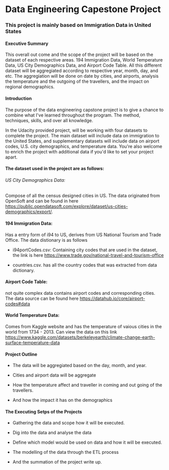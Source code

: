 


# Data Engineering Capestone Project


### This project is mainly based on Immigration Data in United States

#### Executive Summary

This overall out come and the scope of the project will be based on the dataset of each respective areas. 194 Immigration Data, World Temperature Data,
US City Demographics Data, and Airport Code Table. All this different dataset will be aggregiated according to respective year, month, day, and etc.
The aggregiation will be done on date by cities, and airports, analysis the temperature and the outgoing of the travellers, and the impact on regional 
demographics. 


#### Introduction

The purpose of the data engineering capstone project is to give a chance to combine what I've learned throughout the program. The method, techniques,
skills, and over all knowledge. 

In the Udacity provided project, will be working with four datasets to complete the project. The main dataset will include data on immigration to the United States, and supplementary datasets will include data on airport codes, U.S. city demographics, and temperature data. You're also welcome to enrich the project with additional data if you'd like to set your project apart.


#### The dataset used in the project are as follows:

###### US City Demographics Data: 

Compose of all the census designed cities in US. The data originated from OpenSoft and can be found in here https://public.opendatasoft.com/explore/dataset/us-cities-demographics/export/.

#### 194 Immigration Data:

Has a entry form of i94 to US, derives from US National Tourism and Trade Office. The data distionary is as follows

- i94portCodes.csv: Containing city codes that are used in the dataset, the link is here https://www.trade.gov/national-travel-and-tourism-office

- countries.csv. has all the country codes that was extracted from data dictionary.


#### Airport Code Table: 

not quite complex data contains airport codes and corresponding cities. 
The data source can be found here https://datahub.io/core/airport-codes#data


#### World Temperature Data: 

Comes from Kaggle website and has the temperature of vaious cities in the world from 1734 - 2013. 
Can view the data on this link https://www.kaggle.com/datasets/berkeleyearth/climate-change-earth-surface-temperature-data


#### Project Outline

- The data will be aggregiated based on the day, month, and year.

- Cities and airport data will be aggregate 

- How the temperature affect and traveller in coming and out going of the travellers.

- And how the impact it has on the demographics 


#### The Executing Setps of the Projects

- Gathering the data and scope how it will be executed.

- Dig into the data and analyse the data

- Define which model would be used on data and how it will be executed.

- The modelling of the data through the ETL process

- And the summation of the project write up. 



